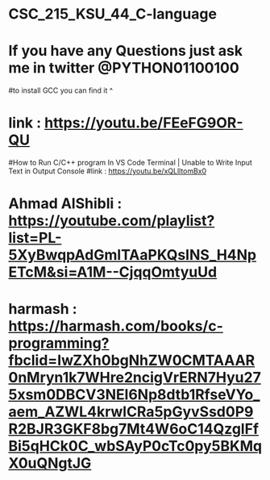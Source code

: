 # CSC_215_KSU_44_C-language
# If you have any Questions just ask me in twitter @PYTHON01100100 
#to install GCC you can find it ^
# link : https://youtu.be/FEeFG9OR-QU
#How to Run C/C++ program In VS Code Terminal | Unable to Write Input Text in Output Console
#link : https://youtu.be/xQLlltomBx0

# Ahmad AlShibli : https://youtube.com/playlist?list=PL-5XyBwqpAdGmlTAaPKQsINS_H4NpETcM&si=A1M--CjqqOmtyuUd


# harmash : https://harmash.com/books/c-programming?fbclid=IwZXh0bgNhZW0CMTAAAR0nMryn1k7WHre2ncigVrERN7Hyu275xsm0DBCV3NEl6Np8dtb1RfseVYo_aem_AZWL4krwlCRa5pGyvSsd0P9R2BJR3GKF8bg7Mt4W6oC14QzglFfBi5qHCk0C_wbSAyP0cTc0py5BKMqX0uQNgtJG
